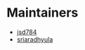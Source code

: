# Maintainers

- [jsd784](https://github.com/jsd784)
- [sriaradhyula](https://github.com/sriaradhyula)
